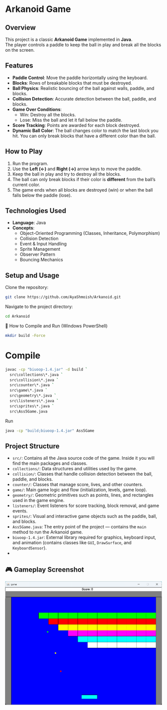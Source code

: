 # Arkanoid Game  

## Overview  
This project is a classic **Arkanoid Game** implemented in **Java**.  
The player controls a paddle to keep the ball in play and break all the blocks on the screen.  

## Features  
- **Paddle Control**: Move the paddle horizontally using the keyboard.  
- **Blocks**: Rows of breakable blocks that must be destroyed.  
- **Ball Physics**: Realistic bouncing of the ball against walls, paddle, and blocks.  
- **Collision Detection**: Accurate detection between the ball, paddle, and blocks.  
- **Game Over Conditions**:  
  - Win: Destroy all the blocks.  
  - Lose: Miss the ball and let it fall below the paddle.  
- **Score Tracking**: Points are awarded for each block destroyed.  
- **Dynamic Ball Color**: The ball changes color to match the last block you hit. You can only break blocks that have a different color than the ball.  

## How to Play  
1. Run the program.  
2. Use the **Left (←)** and **Right (→)** arrow keys to move the paddle.  
3. Keep the ball in play and try to destroy all the blocks.  
4. The ball can only break blocks if their color is **different** from the ball’s current color.  
5. The game ends when all blocks are destroyed (win) or when the ball falls below the paddle (lose).  

## Technologies Used  
- **Language**: Java  
- **Concepts**:  
  - Object-Oriented Programming (Classes, Inheritance, Polymorphism)  
  - Collision Detection  
  - Event & Input Handling  
  - Sprite Management  
  - Observer Pattern  
  - Bouncing Mechanics  

## Setup and Usage  
Clone the repository:  
```bash
git clone https://github.com/AyaShmoish/Arkanoid.git

```
Navigate to the project directory:
```bash
cd Arkanoid
```

🚀 How to Compile and Run (Windows PowerShell)
```bash
mkdir build -Force
```
# Compile
```bash
javac -cp "biuoop-1.4.jar" -d build `
  src\collections\*.java `
  src\collision\*.java `
  src\counter\*.java `
  src\game\*.java `
  src\geometry\*.java `
  src\listeners\*.java `
  src\sprites\*.java `
  src\Ass5Game.java
```

 Run
```bash
java -cp "build;biuoop-1.4.jar" Ass5Game
```
## Project Structure
- `src/`: Contains all the Java source code of the game. Inside it you will find the main packages and classes.  
- `collections/`: Data structures and utilities used by the game.  
- `collision/`: Classes that handle collision detection between the ball, paddle, and blocks.  
- `counter/`: Classes that manage score, lives, and other counters.  
- `game/`: Main game logic and flow (initialization, levels, game loop).  
- `geometry/`: Geometric primitives such as points, lines, and rectangles used in the game engine.  
- `listeners/`: Event listeners for score tracking, block removal, and game events.  
- `sprites/`: Visual and interactive game objects such as the paddle, ball, and blocks.  
- `Ass5Game.java`: The entry point of the project — contains the `main` method to run the Arkanoid game.  
- `biuoop-1.4.jar`: External library required for graphics, keyboard input, and animation (contains classes like `GUI`, `DrawSurface`, and `KeyboardSensor`).
- 
## 🎮 Gameplay Screenshot

![Gameplay Screenshot](assets/ArkanoidDemoGame.png)

